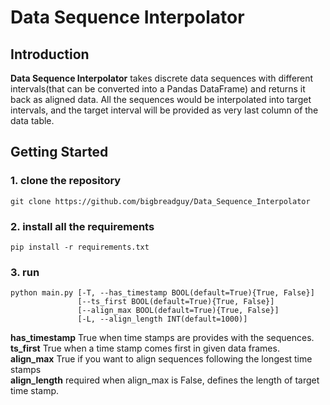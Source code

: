 # Data Sequence Interpolator

## Introduction
  <b>Data Sequence Interpolator</b> takes discrete data sequences with different intervals(that can be converted into a Pandas DataFrame) and returns it back as aligned data. All the sequences would be interpolated into target intervals, and the target interval will be provided as very last column of the data table.

## Getting Started

### 1. clone the repository
```
git clone https://github.com/bigbreadguy/Data_Sequence_Interpolator
```

### 2. install all the requirements
```
pip install -r requirements.txt
```

### 3. run
```
python main.py [-T, --has_timestamp BOOL(default=True){True, False}]
               [--ts_first BOOL(default=True){True, False}]
               [--align_max BOOL(default=True){True, False}]
               [-L, --align_length INT(default=1000)]
```

  **has_timestamp** True when time stamps are provides with the sequences.</br>
  **ts_first** True when a time stamp comes first in given data frames.</br>
  **align_max** True if you want to align sequences following the longest time stamps</br>
  **align_length** required when align_max is False, defines the length of target time stamp.</br>
